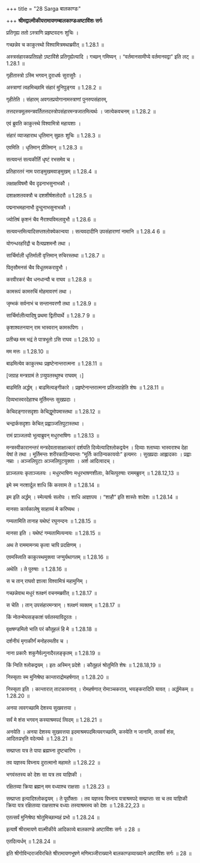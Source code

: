 +++
title = "28 Sarga बालकाण्डः"

+++
**श्रीमद्वाल्मीकीयरामायणम्बालकाण्डःअष्टाविंशः सर्गः**

प्रतिगृह्य ततो ऽस्त्राणि प्रहृष्टवदनः शुचिः ।

गच्छन्नेव च काकुत्स्थो विश्वामित्रमथाब्रवीत् ॥ 1.28.1 ॥

अस्त्रसंहारकप्रतिग्रहो ऽष्टाविंशे प्रतिगृह्येत्यादि । गच्छन् गमिष्यन् । “वर्तमानसामीप्ये वर्तमानवद्वा” इति लट् ॥ 1.28.1 ॥

गृहीतास्त्रो ऽस्मि भगवन् दुराधर्षः सुरासुरैः ।

अस्त्राणां त्वहमिच्छामि संहारं मुनिपुङ्गव ॥ 1.28.2 ॥

गृहीतेति । संहारम् अवगतप्रयोगानामस्त्राणां पुनरुपसंहारम्,

तत्तदस्त्रमूलमन्त्रवर्तितत्तदस्त्रोपसंहारमन्त्रजातमित्यर्थः । जात्येकवचनम् ॥ 1.28.2 ॥

एवं ब्रुवति काकुत्स्थे विश्वामित्रो महायशाः ।

संहारं व्याजहाराथ धृतिमान् सुव्रतः शुचिः ॥ 1.28.3 ॥

एवमिति । धृतिमान् प्रीतिमान् ॥ 1.28.3 ॥

सत्यवन्तं सत्यकीर्तिं धृष्टं रभसमेव च ।

प्रतिहारतरं नाम पराङ्मुखमवाङ्मुखम् ॥ 1.28.4 ॥

लक्षाक्षविषमौ चैव दृढनाभसुनाभकौ ।

दशाक्षशतवक्त्रौ च दशशीर्षशतोदरौ ॥ 1.28.5 ॥

पद्मनाभमहानाभौ दुन्दुनाभसुनाभकौ ।

ज्योतिषं कृशनं चैव नैराश्यविमलावुभौ ॥ 1.28.6 ॥

सत्यवन्तमित्यादिसप्तश्लोक्येकान्वया । सत्यवदादीनि उपसंहाराणां नामानि ॥ 1.28.4 6 ॥

योगन्धरहरिद्रौ च दैत्यप्रशमनौ तथा ।

सार्चिर्माली धृतिर्माली वृत्तिमान् रुचिरस्तथा ॥ 1.28.7 ॥

पितृसौमनसं चैव विधूतमकरावुभौ ।

करवीरकरं चैव धनधान्यौ च राघव ॥ 1.28.8 ॥

कामरूपं कामरुचिं मोहमावरणं तथा ।

जृम्भकं सर्वनाभं च सन्तानवरणौ तथा ॥ 1.28.9 ॥

सार्चिर्मालीत्यादिषु प्रथमा द्वितीयार्थे ॥ 1.28.7 9 ॥

कृशाश्वतनयान् राम भास्वरान् कामरूपिणः ।

प्रतीच्छ मम भद्रं ते पात्रभूतो ऽसि राघव ॥ 1.28.10 ॥

मम मत्तः ॥ 1.28.10 ॥

बाढमित्येव काकुत्स्थः प्रहृष्टेनान्तरात्मना ॥ 1.28.11 ॥

\[जग्राह मन्त्रग्रामं ते ऽप्युपतस्थुश्च राघवम् ।\]

बाढमिति अर्द्धम् । बाढमित्यङ्गीकारे । प्रहृष्टेनान्तरात्मना प्रतिजग्राहेति शेषः ॥ 1.28.11 ॥

दिव्यभास्वरदेहाश्च मूर्तिमन्तः सुखप्रदाः ।

केचिदङ्गारसदृशाः केचिद्धूमोपमास्तथा ॥ 1.28.12 ॥

चन्द्रार्कसदृशाः केचित् प्रह्वाञ्जलिपुटास्तथा ।

रामं प्राञ्जलयो भूत्वाब्रुवन् मधुरभाषिणः ॥ 1.28.13 ॥

मन्त्रस्वीकारानन्तरं मन्त्रदेवतासाक्षात्कारं दर्शयति दिव्येत्यादिश्लोकद्वयेन । दिव्याः श्लाघ्याः भास्वराश्च देहा येषां ते तथा । मूर्तिमन्तः शरीरकाठिन्यवन्तः “मूर्तिः काठिन्यकाययोः” इत्यमरः । सुखप्रदाः आह्लादकाः । प्रह्वाः नम्राः । अञ्जलिपुटाः अञ्जलिपुटयुक्ताः । अर्श आदित्वादच् ।

प्राञ्जलयः कृताञ्जलयः । मधुरभाषिणः मधुरभाषणशीलाः, केचित्पुरुषाः राममब्रुवन् ॥ 1.28.12,13 ॥

इमे स्म नरशार्दूल शाधि किं करवाम ते ॥ 1.28.14 ॥

इम इति अर्द्धम् । स्मेत्यार्षः सलोपः । शाधि आज्ञापय । “शाहौ” इति शास्तेः शादेशः ॥ 1.28.14 ॥

मानसाः कार्यकालेषु साहाय्यं मे करिष्यथ ।

गम्यतामिति तानाह यथेष्टं रघुनन्दनः ॥ 1.28.15 ॥

मानसा इति । यथेष्टं गम्यतामित्यन्वयः ॥ 1.28.15 ॥

अथ ते राममामन्त्र्य कृत्वा चापि प्रदक्षिणम् ।

एवमस्त्विति काकुत्स्थमुक्त्वा जग्मुर्यथागतम् ॥ 1.28.16 ॥

अथेति । ते पुरुषाः ॥ 1.28.16 ॥

स च तान् राघवो ज्ञात्वा विश्वामित्रं महामुनिम् ।

गच्छन्नेवाथ मधुरं श्लक्ष्णं वचनमब्रवीत् ॥ 1.28.17 ॥

स चेति । तान् उपसंहारमन्त्रान् । श्लक्ष्णं व्यक्तम् ॥ 1.28.17 ॥

किं न्वेतन्मेघसङ्काशं पर्वतस्याविदूरतः ।

वृक्षषण्डमितो भाति परं कौतूहलं हि मे ॥ 1.28.18 ॥

दर्शनीयं मृगाकीर्णं मनोहरमतीव च ।

नाना प्रकारैः शकुनैर्वल्गुनादैरलङ्कृतम् ॥ 1.28.19 ॥

किं न्विति श्लोकद्वयम् । इतः अस्मिन् प्रदेशे । कौतूहलं श्रोतुमिति शेषः ॥ 1.28.18,19 ॥

निस्सृताः स्म मुनिश्रेष्ठ कान्ताराद्रोमहर्षणात् ॥ 1.28.20 ॥

निस्सृता इति । कान्तारात् ताटकावनात् । रोमहर्षणात् रोमाञ्चकरात्, भयङ्करादिति यावत् । अर्द्धमेकम् ॥ 1.28.20 ॥

अनया त्ववगच्छामि देशस्य सुखवत्तया ।

सर्वं मे शंस भगवन् कस्याश्रमपदं त्विदम् ॥ 1.28.21 ॥

अनयेति । अनया देशस्य सुखवत्तया इदमाश्रमपदमित्यवगच्छामि, कस्येति न जानामि, तत्सर्वं शंस, आदितःप्रभृति वदेत्यर्थः ॥ 1.28.21 ॥

सम्प्राप्ता यत्र ते पापा ब्रह्मघ्ना दुष्टचारिणः ।

तव यज्ञस्य विघ्नाय दुरात्मानो महामते ॥ 1.28.22 ॥

भगवंस्तस्य को देशः सा यत्र तव याज्ञिकी ।

रक्षितव्या क्रिया ब्रह्मन् मम वध्याश्च राक्षसाः ॥ 1.28.23 ॥

सम्प्राप्ता इत्यादिश्लोकद्वयम् । ते पूर्वोक्ताः । तव यज्ञस्य विघ्नाय यत्राश्रमपदे सम्प्राप्ताः सा च तव याज्ञिकी क्रिया यत्र रक्षितव्या राक्षसाश्च वध्याः तस्याश्रमस्य को देशः ॥ 1.28.22,23 ॥

एतत्सर्वं मुनिश्रेष्ठ श्रोतुमिच्छाम्यहं प्रभो ॥ 1.28.24 ॥

इत्यार्षे श्रीरामायणे वाल्मीकीये आदिकाव्ये बालकाण्डे अष्टाविंशः सर्गः ॥ 28 ॥

एतदित्यर्धम् ॥ 1.28.24 ॥

इति श्रीगोविन्दराजविरचिते श्रीरामायणभूषणे मणिमञ्जीराख्याने बालकाण्डव्याख्याने अष्टाविंशः सर्गः ॥ 28 ॥
